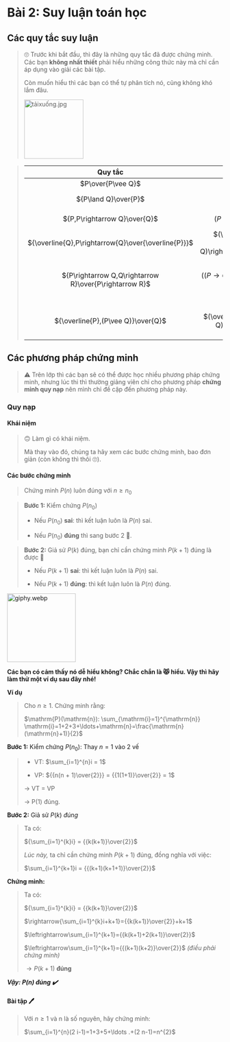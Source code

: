 # Bài 2: Suy luận toán học

## Các quy tắc suy luận

> 🙄 Trước khi bắt đầu, thì đây là những quy tắc đã được chứng minh. Các bạn **không nhất thiết** phải hiểu những công thức này mà chỉ cần áp dụng vào giải các bài tập.
> 
> Còn muốn hiểu thì các bạn có thể tự phân tích nó, cũng không khó lắm đâu.
> 
> <img title="" src="https://raw.githubusercontent.com/thangved/images/main/2021/08/01-18-07-56-t%E1%BA%A3ixu%E1%BB%91ng.jpg" alt="tảixuống.jpg" width="138" data-align="center">

> | Quy tắc                                                | Hằng đúng                                                            | Tên                    |
> |:------------------------------------------------------:|:--------------------------------------------------------------------:|:----------------------:|
> | $P\over{P\vee Q}$                                      | $P\rightarrow (P\vee Q)$                                             | Cộng                   |
> | ${P\land Q}\over{P}$                                   | $P\land Q\rightarrow P$                                              | Rút gọn                |
> | ${P,P\rightarrow Q}\over{Q}$                           | $(P\land(P\rightarrow Q))\rightarrow Q$                              | Khẳng định             |
> | ${\overline{Q},P\rightarrow{Q}\over{\overline{P}}}$    | $(\overline{Q}\land (P\rightarrow Q)\rightarrow\overline{P})$        | Phủ định               |
> | ${P\rightarrow Q,Q\rightarrow R}\over{P\rightarrow R}$ | $((P\rightarrow Q)\land(Q\rightarrow R))\rightarrow(P\rightarrow R)$ | Tam đoạn luận giả định |
> | ${\overline{P},(P\vee Q)}\over{Q}$                     | $(\overline{P}\land(P\vee Q))\rightarrow Q$                          | Tam đoạn luận tuyển    |

## Các phương pháp chứng minh

> ⚠️ Trên lớp thì các bạn sẽ có thể được học nhiều phương pháp chứng minh, nhưng lúc thi thì thường giảng viên chỉ cho phương pháp **chứng minh quy nạp** nên mình chỉ đề cập đến phương pháp này.

### Quy nạp

#### Khái niệm

> 🙃 Làm gì có khái niệm.
> 
> Mà thay vào đó, chúng ta hãy xem các bước chứng minh, bao đơn giản (còn không thì thôi 🙄).

#### Các bước chứng minh

> Chứng minh $P(n)$ luôn đúng với $n\geq {n}_{0}$

> **Bước 1:** Kiểm chứng $P({n}_{0})$
> 
> - Nếu $P({n}_{0})$ **sai**: thì kết luận luôn là $P(n)$ sai.
> 
> - Nếu $P({n}_{0})$ **đúng** thì sang bước 2 🤨.

> **Bước 2:** Giả sử $P(k)$ đúng, bạn chỉ cần chứng minh $P(k+1)$ đúng là được 🐧
> 
> - Nếu $P(k + 1)$ **sai**: thì kết luận luôn là $P(n)$ sai.
> 
> - Nếu $P(k + 1)$ **đúng**: thì kết luận luôn là $P(n)$ đúng.

<img title="" src="https://raw.githubusercontent.com/thangved/images/main/2021/08/02-08-49-59-giphy.webp" alt="giphy.webp" data-align="center" width="160">

**Các bạn có cảm thấy nó dễ hiểu không? Chắc chắn là 😾 hiểu. Vậy thì hãy làm thử một ví dụ sau đây nhé!**

**Ví dụ**

> Cho $n \geq 1$. Chứng minh rằng:
> 
> $\mathrm{P}(\mathrm{n}): \sum_{\mathrm{i}=1}^{\mathrm{n}} \mathrm{i}=1+2+3+\ldots+\mathrm{n}=\frac{\mathrm{n}(\mathrm{n}+1)}{2}$

**Bước 1:** Kiểm chứng $P({n}_{0})$: Thay $n=1$ vào 2 vế

> - VT: $\sum_{i=1}^{n}i = 1$
> 
> - VP: ${{n(n + 1)\over{2}}} = {{1(1+1)}\over{2}} = 1$
> 
> $\rightarrow$ VT = VP
> 
> $\rightarrow$ P(1) đúng.

**Bước 2:** Giả sử $P(k)$ *đúng*

> Ta có:
> 
> ${\sum_{i=1}^{k}i} = {{k(k+1)}\over{2}}$
> 
> *Lúc này,* ta chỉ cần chứng minh $P(k+1)$ đúng, đồng nghĩa với việc:
> 
> $\sum_{i=1}^{k+1}i = {{(k+1)(k+1+1)}\over{2}}$

**Chứng minh:**

> Ta có:
> 
> ${\sum_{i=1}^{k}i} = {{k(k+1)}\over{2}}$
> 
> $\rightarrow{\sum_{i=1}^{k}i+k+1}={{k(k+1)}\over{2}}+k+1$
> 
> $\leftrightarrow\sum_{i=1}^{k+1}={{k(k+1)+2(k+1)}\over{2}}$
> 
> $\leftrightarrow\sum_{i=1}^{k+1}={{(k+1)(k+2)}\over{2}}$ *(điều phải chứng minh)*
> 
> $\rightarrow P(k+1)$ **đúng**

***Vậy: P(n) đúng ✔️***

#### Bài tập 🖊️

> Với $n\geq 1$ và n là số nguyên, hãy chứng minh:
> 
> $\sum_{i=1}^{n}(2 i-1)=1+3+5+\ldots .+(2 n-1)=n^{2}$
